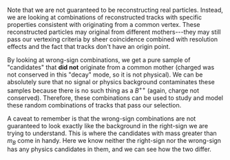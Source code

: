 Note that we are not guaranteed to be reconstructing real particles. Instead,
we are looking at combinations of reconstructed tracks with specific properties
consistent with originating from a common vertex. These reconstructed particles
may original from different mothers---they may still pass our vertexing
criteria by sheer coincidence combined with resolution effects and the fact
that tracks don't have an origin point.

By looking at wrong-sign combinations, we get a pure sample of "candidates"
that **did not** originate from a common mother (charged was not conserved in
this "decay" mode, so it is not physical). We can be absolutely sure that no
signal or physics background contaminates these samples because there is no
such thing as a $B^{++}$ (again, charge not conserved). Therefore, these
combinations can be used to study and model these random combinations of tracks
that pass our selection.

A caveat to remember is that the wrong-sign combinations are not guaranteed to
look exactly like the background in the right-sign we are trying to understand.
This is where the candidates with mass greater than $m_B$ come in handy. Here we
know neither the right-sign nor the wrong-sign has any physics candidates in
them, and we can see how the two differ.
